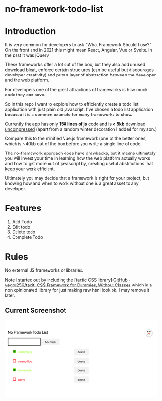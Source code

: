# no-framework-todo-list

# Introduction

It is very common for developers to ask "What Framework Should I use?"
On the front end in 2021 this might mean React, Angular, Vue or Svelte. In the past it was jQuery.

These frameworks offer a lot out of the box, but they also add unused download bloat, enforce certain structures (can be useful but discourages developer creativity) and puts a layer of abstraction between the developer and the web platform.

For developers one of the great attractions of frameworks is how much code they can save. 

So in this repo I want to explore how to efficiently create a todo list application with just plain old javascript. I've chosen a todo list application because it is a common example for many frameworks to show.

Currently the app has only **158 lines of js** code and is **< 5kb** download <u>uncompressed</u> (apart from a random winter decoration I added for my son.)

Compare this to the minified Vue.js framework (one of the better ones) which  is ~40kb out of the box before you write a single line of code. 

The no-framework approach does have drawbacks, but it means ultimately you will invest your time in learning how the web platform actually works and how to get more out of javascript by, creating useful abstractions that keep your work efficient. 

Ultimately you may decide that a framework is right for your project, but knowing how and when to work without one is a great asset to any developer. 

# Features
1. Add Todo
1. Edit todo
1. Delete todo
1. Complete Todo

# Rules

No external JS frameworks or libraries. 

Note I started out by including the [tactic CSS library]([GitHub - yegor256/tacit: CSS Framework for Dummies, Without Classes](https://github.com/yegor256/tacit) which is a non opinionated library for just making raw html look ok. I may remove it later. 



## Current Screenshot

![screenshot_v1.png](./docs/screenshot_v1.png?raw=true)
